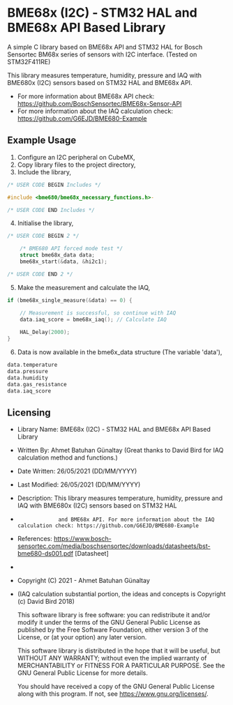# BME68x (I2C) - STM32 HAL and BME68x API Based Library
A simple C library based on BME68x API and STM32 HAL for Bosch Sensortec BM68x series of sensors with I2C interface. (Tested on STM32F411RE)

This library measures temperature, humidity, pressure and IAQ with BME680x (I2C) sensors based on STM32 HAL and BME68x API.

* For more information about BME68x API check: https://github.com/BoschSensortec/BME68x-Sensor-API
* For more information about the IAQ calculation check: https://github.com/G6EJD/BME680-Example

## Example Usage
1) Configure an I2C peripheral on CubeMX,
2) Copy library files to the project directory,
3) Include the library,
```c
/* USER CODE BEGIN Includes */

#include <bme680/bme68x_necessary_functions.h>-

/* USER CODE END Includes */
```
4) Initialise the library,
```c
/* USER CODE BEGIN 2 */

	/* BME680 API forced mode test */
	struct bme68x_data data;
	bme68x_start(&data, &hi2c1);

/* USER CODE END 2 */
```
5) Make the measurement and calculate the IAQ,
```c
if (bme68x_single_measure(&data) == 0) {

	// Measurement is successful, so continue with IAQ
	data.iaq_score = bme68x_iaq(); // Calculate IAQ
	
	HAL_Delay(2000);
}
```
6) Data is now available in the bme6x_data structure (The variable 'data'),
```c
data.temperature
data.pressure
data.humidity
data.gas_resistance
data.iaq_score
```

## Licensing
 * Library Name: 	BME68x (I2C) - STM32 HAL and BME68x API Based Library
 * Written By:		Ahmet Batuhan Günaltay (Great thanks to David Bird for IAQ calculation method and functions.)
 * Date Written:	26/05/2021 (DD/MM/YYYY)
 * Last Modified:	26/05/2021 (DD/MM/YYYY)
 * Description:		This library measures temperature, humidity, pressure and IAQ with BME680x (I2C) sensors based on STM32 HAL
 * 					and BME68x API. For more information about the IAQ calculation check: https://github.com/G6EJD/BME680-Example
 * References: https://www.bosch-sensortec.com/media/boschsensortec/downloads/datasheets/bst-bme680-ds001.pdf [Datasheet]
 *
 * Copyright (C) 2021 - Ahmet Batuhan Günaltay
 * (IAQ calculation substantial portion, the ideas and concepts is Copyright (c) David Bird 2018)
 
	This software library is free software: you can redistribute it and/or modify
    it under the terms of the GNU General Public License as published by
    the Free Software Foundation, either version 3 of the License, or
    (at your option) any later version.

    This software library is distributed in the hope that it will be useful,
    but WITHOUT ANY WARRANTY; without even the implied warranty of
    MERCHANTABILITY or FITNESS FOR A PARTICULAR PURPOSE.  See the
    GNU General Public License for more details.

    You should have received a copy of the GNU General Public License
    along with this program.  If not, see <https://www.gnu.org/licenses/>.

